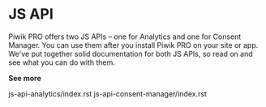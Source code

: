 # JS API

Piwik PRO offers two JS APIs – one for Analytics and one for Consent
Manager. You can use them after you install Piwik PRO on your site or
app. We've put together solid documentation for both JS APIs, so read on
and see what you can do with them.

**See more**

<div class="toctree" data-maxdepth="1">

js-api-analytics/index.rst js-api-consent-manager/index.rst

</div>
